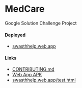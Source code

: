# MedCare
Google Solution Challenge Project

#### Deployed
- [swasthhelp.web.app](https://swasthhelp.web.app)

#### Links
- [CONTRIBUTING.md](docs/CONTRIBUTING.md)
- [Web App APK](https://github.com/CinexSoft/swasthhelpapk/blob/main/Apks/SwasthHelp.apk)
- [swasthhelp.web.app/test.html](https://swasthhelp.web.app/test.html)
